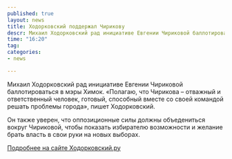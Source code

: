```yaml
---
published: true
layout: news
title: Ходорковский поддержал Чирикову
descr: Михаил Ходорковский рад инициативе Евгении Чириковой баллотироваться в мэры Химок
time: "16:20"
tag:
categories:
- news

---
```


Михаил Ходорковский рад инициативе Евгении Чириковой баллотироваться в мэры Химок. «Полагаю, что Чирикова – отважный и ответственный человек, готовый, способный вместе со своей командой решать проблемы города», пишет Ходорковский.

Он также уверен, что оппозиционные силы должны объедениться вокруг Чириковой, чтобы показать избирателю возможности и желание брать власть в свои руки на новых выборах.

<a href="http://www.khodorkovsky.ru/mbk/statements/2012/08/28/17468.html" target="_blank">Подробнее на сайте Ходорковский.ру</a>